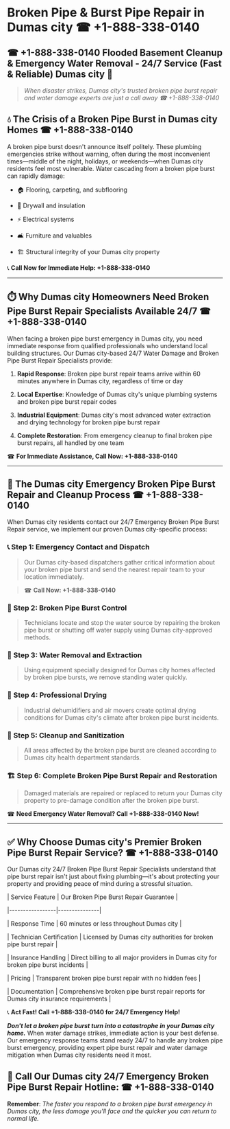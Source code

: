 # Broken Pipe & Burst Pipe Repair in Dumas city ☎ +1-888-338-0140  
## ☎ +1-888-338-0140 Flooded Basement Cleanup & Emergency Water Removal - 24/7 Service (Fast & Reliable) Dumas city 🚨  

> *When disaster strikes, Dumas city's trusted broken pipe burst repair and water damage experts are just a call away ☎ +1-888-338-0140*  

## 💧 The Crisis of a Broken Pipe Burst in Dumas city Homes ☎ +1-888-338-0140  

A broken pipe burst doesn't announce itself politely. These plumbing emergencies strike without warning, often during the most inconvenient times—middle of the night, holidays, or weekends—when Dumas city residents feel most vulnerable. Water cascading from a broken pipe burst can rapidly damage:  

* 🏠 Flooring, carpeting, and subflooring  
* 🧱 Drywall and insulation  
* ⚡ Electrical systems  
* 🛋️ Furniture and valuables  
* 🏗️ Structural integrity of your Dumas city property  

📞 **Call Now for Immediate Help: +1-888-338-0140**  

---  

## ⏱️ Why Dumas city Homeowners Need Broken Pipe Burst Repair Specialists Available 24/7 ☎ +1-888-338-0140  

When facing a broken pipe burst emergency in Dumas city, you need immediate response from qualified professionals who understand local building structures. Our Dumas city-based 24/7 Water Damage and Broken Pipe Burst Repair Specialists provide:  

1. **Rapid Response**: Broken pipe burst repair teams arrive within 60 minutes anywhere in Dumas city, regardless of time or day  
2. **Local Expertise**: Knowledge of Dumas city's unique plumbing systems and broken pipe burst repair codes  
3. **Industrial Equipment**: Dumas city's most advanced water extraction and drying technology for broken pipe burst repair  
4. **Complete Restoration**: From emergency cleanup to final broken pipe burst repairs, all handled by one team  

☎ **For Immediate Assistance, Call Now: +1-888-338-0140**  

---  

## 🔧 The Dumas city Emergency Broken Pipe Burst Repair and Cleanup Process ☎ +1-888-338-0140  

When Dumas city residents contact our 24/7 Emergency Broken Pipe Burst Repair service, we implement our proven Dumas city-specific process:  

### 📞 Step 1: Emergency Contact and Dispatch  
> Our Dumas city-based dispatchers gather critical information about your broken pipe burst and send the nearest repair team to your location immediately.  
> ☎ **Call Now: +1-888-338-0140**  

### 🚿 Step 2: Broken Pipe Burst Control  
> Technicians locate and stop the water source by repairing the broken pipe burst or shutting off water supply using Dumas city-approved methods.  

### 🌊 Step 3: Water Removal and Extraction  
> Using equipment specially designed for Dumas city homes affected by broken pipe bursts, we remove standing water quickly.  

### 💨 Step 4: Professional Drying  
> Industrial dehumidifiers and air movers create optimal drying conditions for Dumas city's climate after broken pipe burst incidents.  

### 🧼 Step 5: Cleanup and Sanitization  
> All areas affected by the broken pipe burst are cleaned according to Dumas city health department standards.  

### 🏗️ Step 6: Complete Broken Pipe Burst Repair and Restoration  
> Damaged materials are repaired or replaced to return your Dumas city property to pre-damage condition after the broken pipe burst.  

☎ **Need Emergency Water Removal? Call +1-888-338-0140 Now!**  

---  

## ✅ Why Choose Dumas city's Premier Broken Pipe Burst Repair Service? ☎ +1-888-338-0140  

Our Dumas city 24/7 Broken Pipe Burst Repair Specialists understand that pipe burst repair isn't just about fixing plumbing—it's about protecting your property and providing peace of mind during a stressful situation.  

| Service Feature | Our Broken Pipe Burst Repair Guarantee |  
|-----------------|---------------|  
| Response Time | 60 minutes or less throughout Dumas city |  
| Technician Certification | Licensed by Dumas city authorities for broken pipe burst repair |  
| Insurance Handling | Direct billing to all major providers in Dumas city for broken pipe burst incidents |  
| Pricing | Transparent broken pipe burst repair with no hidden fees |  
| Documentation | Comprehensive broken pipe burst repair reports for Dumas city insurance requirements |  

📞 **Act Fast! Call +1-888-338-0140 for 24/7 Emergency Help!**  

***Don't let a broken pipe burst turn into a catastrophe in your Dumas city home.*** When water damage strikes, immediate action is your best defense. Our emergency response teams stand ready 24/7 to handle any broken pipe burst emergency, providing expert pipe burst repair and water damage mitigation when Dumas city residents need it most.  

## 📱 Call Our Dumas city 24/7 Emergency Broken Pipe Burst Repair Hotline: ☎ +1-888-338-0140  

**Remember**: *The faster you respond to a broken pipe burst emergency in Dumas city, the less damage you'll face and the quicker you can return to normal life.*